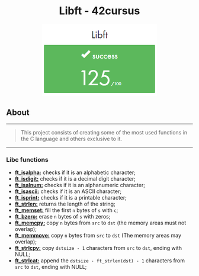 <h1 align="center">Libft - 42cursus</h1>
<p align="center"><img src="img/libft_git_310.png" width="310" /></p>

## About

---
> This project consists of creating some of the most used functions in the C language and others exclusive to it.
---

### Libc functions

* [**ft_isalpha:**](/libft_files/ft_isalpha.c) checks if it is an alphabetic character;
* [**ft_isdigit:**](/libft_files/ft_isdigit.c) checks if it is a decimal digit character;
* [**ft_isalnum:**](/libft_files/ft_isalnum.c) checks if it is an alphanumeric character;
* [**ft_isascii:**](/libft_files/ft_isascii.c) checks if it is an ASCII character;
* [**ft_isprint:**](/libft_files/ft_isprint.c) checks if it is a printable character;
* [**ft_strlen:**](/libft_files/ft_strlen.c) returns the length of the string;
* [**ft_memset:**](/libft_files/ft_memset.c) fill the first `n` bytes of `s` with `c`;
* [**ft_bzero:**](/libft_files/ft_bzero.c) erase `n` bytes of `s` with zeros;
* [**ft_memcpy:**](/libft_files/ft_memcpy.c) copy `n` bytes from `src` to `dst` (the memory areas must not overlap);
* [**ft_memmove:**](/libft_files/ft_memmove.c) copy `n` bytes from `src` to `dst` (The memory areas may overlap);
* [**ft_strlcpy:**](/libft_files/ft_strlcpy.c) copy `dstsize - 1` characters from `src` to `dst`, ending with NULL;
* [**ft_strlcat:**](/libft_files/ft_strlcat.c) append the `dstsize - ft_strlen(dst) - 1` characters from `src` to `dst`, ending with NULL;

